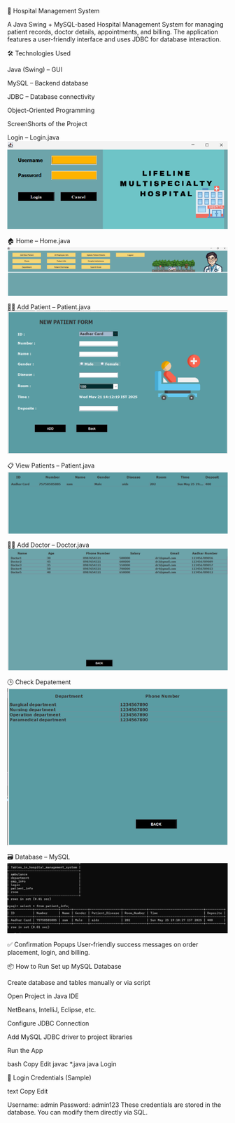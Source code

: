 🏥 Hospital Management System

A Java Swing + MySQL-based Hospital Management System for managing patient records, doctor details, appointments, and billing. The application features a user-friendly interface and uses JDBC for database interaction.

🛠️ Technologies Used

Java (Swing) – GUI

MySQL – Backend database

JDBC – Database connectivity

Object-Oriented Programming


ScreenShorts of the Project

Login – Login.java
![](https://github.com/sanjeet-ppandeyy/HospitalManagementSystem/blob/main/Screenshot%202025-05-21%20121154.png)


🏠 Home – Home.java
![](https://github.com/sanjeet-ppandeyy/HospitalManagementSystem/blob/main/Screenshot%202025-05-21%20144348.png)


👨‍⚕️ Add Patient – Patient.java
![](https://github.com/sanjeet-ppandeyy/HospitalManagementSystem/blob/main/Screenshot%202025-05-21%20141235.png)


📋 View Patients – Patient.java
![](https://github.com/sanjeet-ppandeyy/HospitalManagementSystem/blob/main/Screenshot%202025-06-12%20112529.png)


👩‍⚕️ Add Doctor – Doctor.java
![](https://github.com/sanjeet-ppandeyy/HospitalManagementSystem/blob/main/Screenshot%202025-05-21%20142022.png)


🕒 Check Depatement
![](https://github.com/sanjeet-ppandeyy/HospitalManagementSystem/blob/main/Screenshot%202025-05-21%20142248.png)


🗃️ Database – MySQL
![](https://github.com/sanjeet-ppandeyy/HospitalManagementSystem/blob/main/Screenshot%202025-06-10%20234212.png)


✅ Confirmation Popups
User-friendly success messages on order placement, login, and billing.


📦 How to Run
Set up MySQL Database

Create database and tables manually or via script

Open Project in Java IDE

NetBeans, IntelliJ, Eclipse, etc.

Configure JDBC Connection

Add MySQL JDBC driver to project libraries

Run the App

bash
Copy
Edit
javac *.java
java Login

🔑 Login Credentials (Sample)

text
Copy
Edit

Username: admin
Password: admin123
These credentials are stored in the database. You can modify them directly via SQL.
